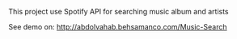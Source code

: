 This project use Spotify API for searching music album and artists

See demo on: http://abdolvahab.behsamanco.com/Music-Search
